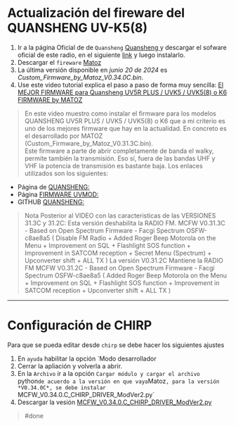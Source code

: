 # Actualización del fireware del QUANSHENG UV-K5(8)

1. Ir a la página Oficial de de `Quansheng` [Quansheng ](http://en.qsfj.com/) y descargar el sofware oficial de este radio, en el siguiente [link](http://en.qsfj.com/support/downloads/3268) y luego instalarlo.
2. Descargar el `fireware` [Matoz](https://github.com/spm81/Quansheng_UV-K5/tree/main/Firmware/UNIVERSAL%20FIRMWARE%20(%20All%20Radios%20-%20UV-K5%2C%20UV-K5(8)%2C%20UV-K6%2C%20UV-5R%20Plus%2C%20etc...)/Custom%20Firmware%20by%20Matoz%20(%20spm81%20))
3. La última versión disponible en *junio 20 de 2024* es *Custom_Firmware_by_Matoz_V0.34.0C.bin*.
4. Use este video tutorial explica el paso a paso de forma muy sencilla: [El MEJOR FIRMWARE para Quansheng UV5R PLUS / UVK5 / UVK5(8) o K6 FIRMWARE by MATOZ](https://www.youtube.com/watch?v=p2biEejciwo&t=4s)

  > En este video muestro como instalar el firmware para los modelos  QUANSHENG  UV5R PLUS / UVK5 / UVK5(8) o K6  que a mi criterio es uno de los mejores firmware que hay en la actualidad. En concreto es el desarrollado por MATOZ (Custom_Firmware_by_Matoz_V0.31.3C.bin).  
  > Este firmware a parte de abrir completamente de banda el walky, permite también la transmisión. Eso sí, fuera de las bandas UHF y VHF  la potencia de transmisión es bastante baja. Los enlaces utilizados son los siguientes:
- Página de [QUANSHENG:](http://en.qsfj.com/)
- Página [FIRMWARE UVMOD:](https://whosmatt.github.io/uvmod/)
- GITHUB [QUANSHENG:](https://github.com/spm81/Quansheng_UV-K5)

> Nota Posterior al VIDEO con las caracteristicas de las VERSIONES 31.3C y 31.2C: Esta versión deshabilita la RADIO FM. MCFW V0.31.3C - Based on Open Spectrum Firmware - Facgi Spectrum OSFW-c8ae8a5 ( Disable FM Radio + Added Roger Beep Motorola on the Menu + Improvement on SQL + Flashlight SOS function + Improvement in SATCOM reception + Secret Menu (Spectrum) + Upconverter shift + ALL TX ) 
> La versión V0.31.2C Mantiene la RADIO FM MCFW V0.31.2C - Based on Open Spectrum Firmware - Facgi Spectrum OSFW-c8ae8a5 ( Added Roger Beep Motorola on the Menu + Improvement on SQL + Flashlight SOS function + Improvement in SATCOM reception + Upconverter shift + ALL TX )

---
# Configuración de CHIRP

Para que se pueda editar desde `chirp` se debe hacer los siguientes ajustes

1. En `ayuda` habilitar la opción `Modo desarrollador
2. Cerrar la apliación y volverla a abrir.
3. En la `Archivo` ir a la opción `Cargar módulo y cargar el archivo `python` de acuerdo a la versión en que vaya `Matoz`, para la versión *V0.34.0C*, se debe instalar `MCFW_V0.34.0.C_CHIRP_DRIVER_ModVer2.py`
4. Descargar la vesión [MCFW_V0.34.0.C_CHIRP_DRIVER_ModVer2.py](https://github.com/spm81/Quansheng_UV-K5/blob/main/Firmware/UNIVERSAL%20FIRMWARE%20(%20All%20Radios%20-%20UV-K5%2C%20UV-K5(8)%2C%20UV-K6%2C%20UV-5R%20Plus%2C%20etc...)/Custom%20Firmware%20by%20Matoz%20(%20spm81%20)/MCFW_V0.34.0.C_CHIRP_DRIVER_ModVer2.py)





> #done

